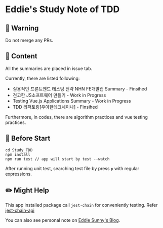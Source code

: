 # Eddie's Study Note of TDD

## 🚨 Warning

Do not merge any PRs.

## 📝 Content

All the summaries are placed in issue tab.

Currently, there are listed following:
- 실용적인 프론트엔드 테스팅 전략 NHN FE개발랩 Summary - Finsihed
- 견고한 JS소프트웨어 만들기 - Work in Progress
- Testing Vue.js Applications Summary - Work in Progress
- TDD 리팩토링[우아한테크세미나] - Finsihed

Furthermore, in codes, there  are algorithm practices and vue testing practices.

## 🔧 Before Start

```
cd Study_TDD
npm install
npm run test // app will start by test --watch
```

After running unit test, searching test file by press `p` with regular expressions.

## ✏️ Might Help

This app installed package call `jest-chain` for conveniently testing. Refer [jest-chain-api](https://www.npmjs.com/package/jest-chain)

You can also see personal note on [Eddie Sunny's Blog](https://eddie-sunny.tistory.com/).
